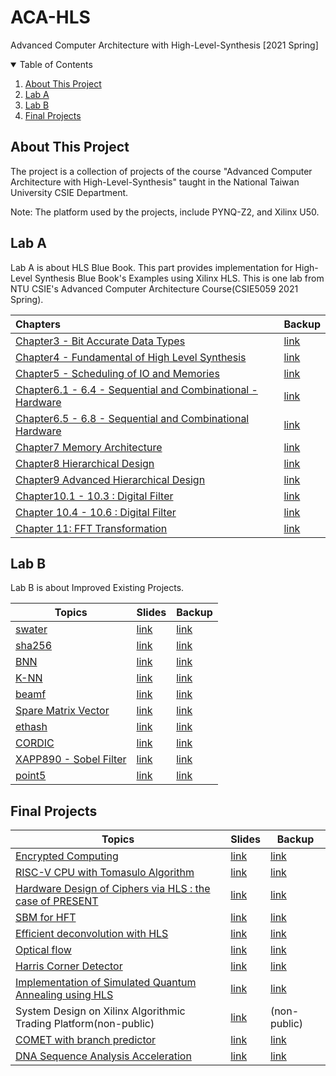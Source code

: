 # ACA-HLS
Advanced Computer Architecture with High-Level-Synthesis [2021 Spring]

<!-- TABLE OF CONTENTS -->
<details open="open">
  <summary>Table of Contents</summary>
  <ol>
    <li>
      <a href="#about-this-project">About This Project</a>
    </li>
    <li>
      <a href="#lab-a">Lab A</a>
    </li>
    <li>
      <a href="#lab-b">Lab B</a>
    </li>
    <li>
      <a href="#final-projects">Final Projects</a>
    </li>
  </ol> 

</details>

<!-- ABOUT THIS PROJECT -->
## About This Project
The project is a collection of projects of the course "Advanced Computer Architecture with High-Level-Synthesis" taught in the National Taiwan University CSIE Department.

Note: The platform used by the projects, include PYNQ-Z2, and Xilinx U50.

## Lab A
Lab A is about HLS Blue Book. This part provides implementation for High-Level Synthesis Blue Book's Examples using Xilinx HLS. This is one lab from NTU CSIE's Advanced Computer Architecture Course(CSIE5059 2021 Spring). 

| Chapters                                                     | Backup                          |
| :----------------------------------------------------------- | ------------------------------- |
| [Chapter3 - Bit Accurate Data Types](https://github.com/chenhao1106/Chapter3-BitAccurateDataTypes) | [link](./LabA/Chapter3)         |
| [Chapter4 - Fundamental of High Level Synthesis](https://github.com/Arthurddd/HLS_CH4) | [link](./LabA/Chapter4)         |
| [Chapter5 - Scheduling of IO and Memories](https://github.com/ChienKaiMa/2021_ACA_HLS_team05) | [link](./LabA/Chapter5)         |
| [Chapter6.1 - 6.4 - Sequential and Combinational - Hardware](https://github.com/soyccan/HLS-Bluebook) | [link](./LabA/Chapter6.1-6.4)   |
| [Chapter6.5 - 6.8 - Sequential and Combinational Hardware](https://github.com/ian861226/ACA21-HLS-LAB-A-team-8) | [link](./LabA/Chapter6.5-6.8)   |
| [Chapter7 Memory Architecture](https://github.com/kaiiiz/hls-bluebook-memory-architectures) | [link](./LabA/Chapter7)         |
| [Chapter8 Hierarchical Design](https://github.com/s950449/HLS_LabA_Team11) | [link](./LabA/Chapter8)         |
| [Chapter9 Advanced Hierarchical Design](https://github.com/ChungChenWei/HLS_LabA_Team2_Ch9) | [link](./LabA/Chapter9)         |
| [Chapter10.1 - 10.3 : Digital Filter](https://github.com/strongshih/ACA2021_Lab1_Team1) | [link](./LabA/Chapter10.1-10.3) |
| [Chapter 10.4 - 10.6 : Digital Filter](https://github.com/yuweitt/HLS-Coding-Style-Decimation-Interpolation-Multi-stage-FIR) | [link](./LabA/Chapter10.4-10.6) |
| [Chapter 11: FFT Transformation](https://github.com/eee4017/HLS_Lab_A) | [link](./LabA/Chapter11)        |

## Lab B
Lab B is about Improved Existing Projects.

|  Topics   | Slides  | Backup  |
|  ----  | ----  | ----  |
| [swater](https://github.com/Leng-Kai/Smith-Waterman-HLS)  | [link](.//LabB/Smith-Waterman%20Algorithm/Smith-Waterman%20Algorithm.pdf) |[link](./LabB/Smith-Waterman%20Algorithm) |
| [sha256](https://github.com/allen880117/ACA-HLS-Lab-B-SHA256)  | [link](./LabB/SHA256/ACA-HLS-Lab%23B-SHA256.pdf) |[link](./LabB/SHA256) |
| [BNN](https://github.com/eee4017/BNN-PYNQ)  | [link](./LabB/Binarized%20Neural%20Network/HLS%20Lab-B%20%20Quantized%20Neural%20Network.pdf) |[link](./LabB/Binarized%20Neural%20Network) |
| [K-NN](https://github.com/kurimulion/ACA_LabB)  | [link](./LabB/KNN/K-NN游子慶%20(1).pptx) |[link](./LabB/KNN) |
| [beamf](https://github.com/e841018/beamformer)  | [link](./LabB/Beamforming%20Acceleration/Beamforming%20Acceleration.pdf) |[link](./LabB/Beamforming%20Acceleration) |
| [Spare Matrix Vector](https://github.com/kaiiiz/hls-spmv)  | [link](./LabB/Sparse%20Matrix%20Vector%20Multiplication/Sparse%20Matrix%20Vector%20Multiplication.pdf) |[link](./LabB/Sparse%20Matrix%20Vector%20Multiplication) |
| [ethash](https://github.com/agenda425/hls_ethash)  | [link](./LabB/Ethash/Lab%20B%20-%20Ethash.pdf) |[link](./LabB/Ethash) |
| [CORDIC](https://github.com/405410605/LAB_B_CRODIC)  | [link](./LabB/CORDIC/LAB_B%20CORDIC.pdf) |[link](./LabB/CORDIC) |
| [XAPP890 - Sobel Filter](https://github.com/yuweitt/HLS_LabB_SobelFilter)  | [link](./LabB/Sobel%20Filter/Sobel%20Filter.pdf) |[link](./LabB/Sobel%20Filter) |
| [point5](https://github.com/mouvemance/HLSLabB_point5)  | [link](./LabB/5-Point%20Relative%20Pose%20Problem/HLS%20Lab%20B_%205-Point.pdf) |[link](./LabB/5-Point%20Relative%20Pose%20Problem) |


## Final Projects

|  Topics   | Slides  | Backup  |
|  ----  | ----  | ----  |
|  [Encrypted Computing](https://github.com/ttpssabc/ACA-Final-Team1-Encrypted-Computing)  | [link](./Final/Encrypted%20Computing/Encrypted%20Computing.pdf)  | [link](./Final/Encrypted%20Computing)  |
|  [RISC-V CPU with Tomasulo Algorithm](https://github.com/ChungChenWei/ACA-HLS-Final-Team2-Tomasulo-RISC-V)  | [link](./Final/RISC-V%20CPU%20with%20Tomasulo%20Algorithm/RISC-V%20CPU%20with%20Tomasulo%20Algorithm.pdf)  | [link](./Final/RISC-V%20CPU%20with%20Tomasulo%20Algorithm)  |
|  [Hardware Design of Ciphers via HLS : the case of PRESENT](https://github.com/ANIIIIII/HLS_final_project)  | [link](./Final/Hardware%20Desgin%20of%20Ciphers%20via%20HLS%20%20The%20Case%20of%20PRESENT/Hardware%20Desgin%20of%20Ciphers%20via%20HLS%20%20The%20Case%20of%20PRESENT.pdf)  | [link](./Final/Hardware%20Desgin%20of%20Ciphers%20via%20HLS%20%20The%20Case%20of%20PRESENT)  |
|  [SBM for HFT](https://github.com/e841018/SBM4HFT)  | [link](./Final/SBM%20for%20HFT/SBM%20for%20HFT.pdf)  | [link](./Final/SBM%20for%20HFT)  |
|  [Efficient deconvolution with HLS](https://github.com/learningstud/hls_deconvolution)  | [link](./Final/Efficient%20Deconvolution%20with%20HLS/Final%20Project%20Efficient%20Deconvolution%20with%20HLS.pdf)  | [link](./Final/Efficient%20Deconvolution%20with%20HLS)  |
|  [Optical flow](https://github.com/yuweitt/Final-Project-Optical-Flow)  | [link](./Final/Optical%20Flow/Optical%20Flow.pdf)  | [link](./Final/Optical%20Flow)  |
|  [Harris Corner Detector](https://github.com/yqchenee/ACA_21S_final)  | [link](./Final/Harris%20Corner%20Detector/Harris%20Corner%20Detector.pdf)  | [link](./Final/Harris%20Corner%20Detector)  |
|  [Implementation of Simulated Quantum Annealing using HLS](https://github.com/allen880117/Simulated-Quantum-Annealing)  | [link](./Final/Simulated%20Quantum%20Annealing/HLS-Team-9-SQA.pdf)  | [link](./Final/Simulated%20Quantum%20Annealing)  |
|  System Design on Xilinx Algorithmic Trading  Platform(non-public)  | [link](./Final/AAT%20platform/AAT%20platform.pdf)  | (non-public)   |
|  [COMET with branch predictor](https://github.com/s950449/Comet_With_Branch_Predictor/)  | [link](./Final/Comet%20with%20Branch%20Predictor/Comet%20with%20Branch%20Predictor.pdf)  | [link](./Final/Comet%20with%20Branch%20Predictor)  |
|  [DNA Sequence Analysis Acceleration](https://github.com/soyccan/hls_project)  | [link](./Final/DNA%20Sequence%20Analysis%20Acceleration/DNA%20Sequence%20Analysis%20Acceleration.pdf)  | [link](./Final/DNA%20Sequence%20Analysis%20Acceleration)  |


